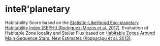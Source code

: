 # inteR'planetary


Habitability Score based on the [Statistic-Likelihood Exo-planetary Habitability Index (SEPHI) (Rodríguez-Mozos et al. 2017)](https://doi.org/10.1093/mnras/stx1910).
Evaluation of Habitable Zone locality and Stellar Flux based on [Habitable Zones Around Main-Sequence Stars: New Estimates (Kopparapu et al. 2013)](https://doi.org/10.1088/0004-637X/765/2/131).

